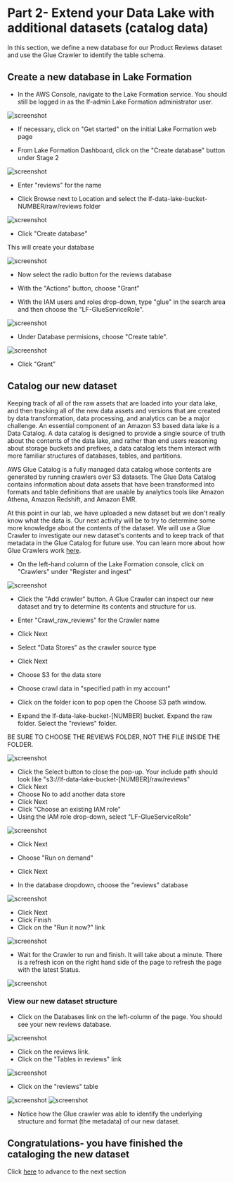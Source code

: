 # Part 2- Extend your Data Lake with additional datasets (catalog data)
In this section, we define a new database for our Product Reviews dataset and use the Glue Crawler to identify the table schema.

## Create a new database in Lake Formation

* In the AWS Console, navigate to the Lake Formation service. You should still be logged in as the lf-admin Lake Formation administrator user.

![screenshot](images/New11.png)

* If necessary, click on "Get started" on the initial Lake Formation web page

* From Lake Formation Dashboard, click on the "Create database" button under Stage 2

![screenshot](images/New12.png)

* Enter "reviews" for the name

* Click Browse next to Location and select the lf-data-lake-bucket-NUMBER/raw/reviews folder

![screenshot](images/New13.png)

* Click "Create database"

This will create your database

![screenshot](images/New14.png)

* Now select the radio button for the reviews database

* With the "Actions" button, choose "Grant"

* With the IAM users and roles drop-down, type "glue" in the search area and then choose the "LF-GlueServiceRole".

![screenshot](images/New15.png)

* Under Database permisions, choose "Create table".

![screenshot](images/New16.png)

* Click "Grant"



## Catalog our new dataset
Keeping track of all of the raw assets that are loaded into your data lake, and then tracking all of the new data assets and versions that are created by data transformation, data processing, and analytics can be a major challenge. An essential component of an Amazon S3 based data lake is a Data Catalog. A data catalog is designed to provide a single source of truth about the contents of the data lake, and rather than end users reasoning about storage buckets and prefixes, a data catalog lets them interact with more familiar structures of databases, tables, and partitions.

AWS Glue Catalog is a fully managed data catalog whose contents are generated by running crawlers over S3 datasets. The Glue Data Catalog contains information about data assets that have been transformed into formats and table definitions that are usable by analytics tools like Amazon Athena, Amazon Redshift, and Amazon EMR.

At this point in our lab, we have uploaded a new dataset but we don't really know what the data is.  Our next activity will be to try to determine some more knowledge about the contents of the dataset.  We will use a Glue Crawler to investigate our new dataset's contents and to keep track of that metadata in the Glue Catalog for future use.  You can learn more about how Glue Crawlers work [here](https://docs.aws.amazon.com/glue/latest/dg/populate-data-catalog.html).

* On the left-hand column of the Lake Formation console, click on "Crawlers" under "Register and ingest"


![screenshot](images/New18.png)

* Click the "Add crawler" button.  A Glue Crawler can inspect our new dataset and try to determine its contents and structure for us.

* Enter "Crawl_raw_reviews" for the Crawler name
* Click Next
* Select "Data Stores" as the crawler source type
* Click Next
* Choose S3 for the data store
* Choose crawl data in "specified path in my account"
* Click on the folder icon to pop open the Choose S3 path window.
* Expand the lf-data-lake-bucket-[NUMBER] bucket.  Expand the raw folder. Select the "reviews" folder.



BE SURE TO CHOOSE THE REVIEWS FOLDER, NOT THE FILE INSIDE THE FOLDER.

![screenshot](images/New19.png)

* Click the Select button to close the pop-up.  Your include path should look like "s3://lf-data-lake-bucket-[NUMBER]/raw/reviews"
* Click Next
* Choose No to add another data store
* Click Next
* Click "Choose an existing IAM role"
* Using the IAM role drop-down, select "LF-GlueServiceRole"

![screenshot](images/New20.png)

* Click Next
* Choose "Run on demand"
* Click Next


* In the database dropdown, choose the "reviews" database

![screenshot](images/New21.png)

* Click Next
* Click Finish
* Click on the "Run it now?" link

![screenshot](images/Glue6.png)

* Wait for the Crawler to run and finish.  It will take about a minute.  There is a refresh icon on the right hand side of the page to refresh the page with the latest Status.

![screenshot](images/New22.png)

### View our new dataset structure

* Click on the Databases link on the left-column of the page.  You should see your new reviews database.

![screenshot](images/New23.png)

* Click on the reviews link.
* Click on the "Tables in reviews" link

![screenshot](images/New24.png)

* Click on the "reviews" table

![screenshot](images/Glue10.png)
![screenshot](images/Glue11.png)

* Notice how the Glue crawler was able to identify the underlying structure and format (the metadata) of our new dataset.

## Congratulations- you have finished the cataloging the new dataset

Click [here](NewLab1e.md) to advance to the next section